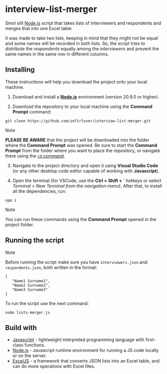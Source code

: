 # interview-list-merger

Smol silli [Node.js](https://nodejs.org/en) script that takes lists of interviewers and respondents and merges that into one Excel table

It was made to take two lists, keeping in mind that they might not be equal and some names will be recorded in both lists. So, the script tries to distribute the *respondents* equally among the *interviewers* and prevent the same names in the same row in different columns.

## Installing

These instructions will help you download the project onto your local machine.

1. Download and install a [**Node.js**](https://nodejs.org/en/) environment (version 20.9.0 or higher).

2. Download the repository to your local machine using the **Command Prompt** command:

```
git clone https://github.com/zefirlover/interview-list-merger.git
```

> [!NOTE]
> **PLEASE BE AWARE** that the project will be downloaded into the folder where the **Command Prompt** was opened. Be sure to start the **Command Prompt** from the folder where you want to place the repository, or navigate there using the [`cd` command](https://learn.microsoft.com/uk-ua/windows-server/administration/windows-commands/cd).

3. Navigate to the project directory and open it using **Visual Studio Code** (or any other desktop code editor capable of working with **Javascript**).

4. Open the terminal (for VSCode, use the **Ctrl + Shift + `** hotkeys or select *Terminal > New Terminal from the navigation menu*). After that, to install all the dependencies, run:

```
npm i
```

> [!NOTE]
> You can run these commands using the **Command Prompt** opened in the project folder.

## Running the script

> [!NOTE]
> Before running the script make sure you have `interviewers.json` and `respondents.json`, both written in the format:
> ```
> [
>    "Name1 Surname1",
>    "Name2 Surname2",
>    "Name3 Surname3"
> ]
> ```

To run the script use the next command:

```
node lists-merger.js
```

## Build with

- [Javascript](https://developer.mozilla.org/en-US/docs/Web/JavaScript) - lightweight interpreted programming language with first-class functions.
- [Node.js](https://nodejs.org/en) - Javascript runtime environment for running a JS code locally or on the server.
- [ExcelJS](https://www.npmjs.com/package/exceljs/v/1.8.0) - a framework that converts JSON lists into an Excel table, and can do more operations with Excel files.
